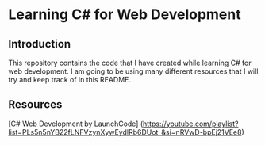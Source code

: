 # Learning C# for Web Development

## Introduction

This repository contains the code that I have created while learning C# for web development. I am going to be using many different resources that I will try and keep track of in this README.

## Resources

[C# Web Development by LaunchCode] (https://youtube.com/playlist?list=PLs5n5nYB22fLNFVzynXywEydlRb6DUot_&si=nRVwD-bpEj21VEe8)
